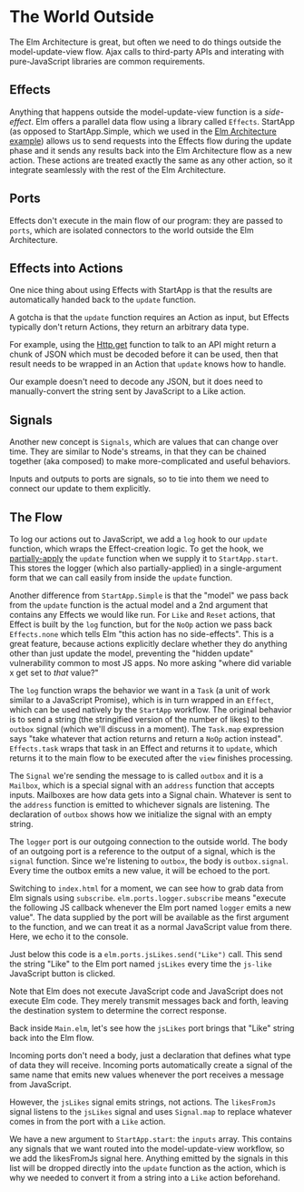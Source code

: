 # The World Outside

The Elm Architecture is great, but often we need to do things outside the model-update-view flow. Ajax calls to third-party APIs and interating with pure-JavaScript libraries are common requirements.

## Effects

Anything that happens outside the model-update-view function is a *side-effect*. Elm offers a parallel data flow using a library called `Effects`. StartApp (as opposed to StartApp.Simple, which we used in the [Elm Architecture example](../2_the_elm_architecture)) allows us to send requests into the Effects flow during the update phase and it sends any results back into the Elm Architecture flow as a new action. These actions are treated exactly the same as any other action, so it integrate seamlessly with the rest of the Elm Architecture.

## Ports

Effects don't execute in the main flow of our program: they are passed to `ports`, which are isolated connectors to the world outside the Elm Architecture.

## Effects into Actions

One nice thing about using Effects with StartApp is that the results are automatically handed back to the `update` function.

A gotcha is that the `update` function requires an Action as input, but Effects typically don't return Actions, they return an arbitrary data type.

For example, using the [Http.get](https://github.com/evancz/elm-http) function to talk to an API might return a chunk of JSON which must be decoded before it can be used, then that result needs to be wrapped in an Action that `update` knows how to handle.

Our example doesn't need to decode any JSON, but it does need to manually-convert the string sent by JavaScript to a Like action.

## Signals

Another new concept is `Signals`, which are values that can change over time. They are similar to Node's streams, in that they can be chained together (aka composed) to make more-complicated and useful behaviors.

Inputs and outputs to ports are signals, so to tie into them we need to connect our update to them explicitly.

## The Flow

To log our actions out to JavaScript, we add a `log` hook to our `update` function, which wraps the Effect-creation logic. To get the hook, we [partially-apply](https://en.wikipedia.org/wiki/Partial_application) the `update` function when we supply it to `StartApp.start`. This stores the logger (which also partially-applied) in a single-argument form that we can call easily from inside the `update` function.

Another difference from `StartApp.Simple` is that the "model" we pass back from the `update` function is the actual model and a 2nd argument that contains any Effects we would like run. For `Like` and `Reset` actions, that Effect is built by the `log` function, but for the `NoOp` action we pass back `Effects.none` which tells Elm "this action has no side-effects". This is a great feature, because actions explicitly declare whether they do anything other than just update the model, preventing the "hidden update" vulnerability common to most JS apps. No more asking "where did variable x get set to *that* value?"

The `log` function wraps the behavior we want in a `Task` (a unit of work similar to a JavaScript Promise), which is in turn wrapped in an `Effect`, which can be used natively by the `StartApp` workflow. The original behavior is to send a string (the stringified version of the number of likes) to the `outbox` signal (which we'll discuss in a moment). The `Task.map` expression says "take whatever that action returns and return a `NoOp` action instead". `Effects.task` wraps that task in an Effect and returns it to `update`, which returns it to the main flow to be executed after the `view` finishes processing.

The `Signal` we're sending the message to is called `outbox` and it is a `Mailbox`, which is a special signal with an `address` function that accepts inputs. Mailboxes are how data gets into a Signal chain. Whatever is sent to the `address` function is emitted to whichever signals are listening. The declaration of `outbox` shows how we initialize the signal with an empty string.

The `logger` port is our outgoing connection to the outside world. The body of an outgoing port is a reference to the output of a signal, which is the `signal` function. Since we're listening to `outbox`, the body is `outbox.signal`. Every time the outbox emits a new value, it will be echoed to the port.

Switching to `index.html` for a moment, we can see how to grab data from Elm signals using `subscribe`. `elm.ports.logger.subscribe` means "execute the following JS callback whenever the Elm port named `logger` emits a new value". The data supplied by the port will be available as the first argument to the function, and we can treat it as a normal JavaScript value from there. Here, we echo it to the console.

Just below this code is a `elm.ports.jsLikes.send("Like")` call. This send the string "Like" to the Elm port named `jsLikes` every time the `js-like` JavaScript button is clicked.

Note that Elm does not execute JavaScript code and JavaScript does not execute Elm code. They merely transmit messages back and forth, leaving the destination system to determine the correct response.

Back inside `Main.elm`, let's see how the `jsLikes` port brings that "Like" string back into the Elm flow. 

Incoming ports don't need a body, just a declaration that defines what type of data they will receive. Incoming ports automatically create a signal of the same name that emits new values whenever the port receives a message from JavaScript.

However, the `jsLikes` signal emits strings, not actions. The `likesFromJs` signal listens to the `jsLikes` signal and uses `Signal.map` to replace whatever comes in from the port with a `Like` action.

We have a new argument to `StartApp.start`: the `inputs` array. This contains any signals that we want routed into the model-update-view workflow, so we add the likesFromJs signal here. Anything emitted by the signals in this list will be dropped directly into the `update` function as the action, which is why we needed to convert it from a string into a `Like` action beforehand.
